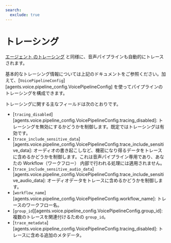 ```yaml
---
search:
  exclude: true
---
```

# トレーシング

[ エージェント のトレーシング](../tracing.md) と同様に、音声パイプラインも自動的にトレースされます。

基本的なトレーシング情報については上記のドキュメントをご参照ください。加えて、[`VoicePipelineConfig`][agents.voice.pipeline_config.VoicePipelineConfig] を使ってパイプラインのトレーシングを構成できます。

トレーシングに関する主なフィールドは次のとおりです。

-   [`tracing_disabled`][agents.voice.pipeline_config.VoicePipelineConfig.tracing_disabled]: トレーシングを無効にするかどうかを制御します。既定ではトレーシングは有効です。
-   [`trace_include_sensitive_data`][agents.voice.pipeline_config.VoicePipelineConfig.trace_include_sensitive_data]: オーディオの書き起こしなど、機密になり得るデータをトレースに含めるかどうかを制御します。これは音声パイプライン専用であり、あなたの Workflow（ワークフロー） 内部で行われる処理には適用されません。
-   [`trace_include_sensitive_audio_data`][agents.voice.pipeline_config.VoicePipelineConfig.trace_include_sensitive_audio_data]: オーディオデータをトレースに含めるかどうかを制御します。
-   [`workflow_name`][agents.voice.pipeline_config.VoicePipelineConfig.workflow_name]: トレースのワークフロー名。
-   [`group_id`][agents.voice.pipeline_config.VoicePipelineConfig.group_id]: 複数のトレースを関連付けるための `group_id`。
-   [`trace_metadata`][agents.voice.pipeline_config.VoicePipelineConfig.tracing_disabled]: トレースに含める追加のメタデータ。